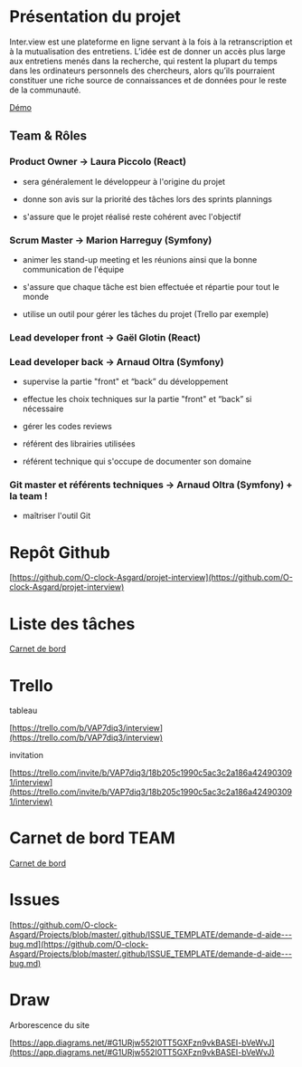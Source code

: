 # Présentation du projet

Inter.view est une plateforme en ligne servant à la fois à la retranscription et à la mutualisation des entretiens. L’idée est de donner un accès plus large aux entretiens menés dans la recherche, qui restent la plupart du temps dans les ordinateurs personnels des chercheurs, alors qu’ils pourraient constituer une riche source de connaissances et de données pour le reste de la communauté.

[Démo](http://workshops-passerelles.fr/videos/inter-view.mp4)

## Team & Rôles

### Product Owner -> Laura Piccolo (React)

- sera généralement le développeur à l'origine du projet

- donne son avis sur la priorité des tâches lors des sprints plannings

- s'assure que le projet réalisé reste cohérent avec l'objectif

### Scrum Master -> Marion Harreguy (Symfony)

- animer les stand-up meeting et les réunions ainsi que la bonne communication de l'équipe

- s'assure que chaque tâche est bien effectuée et répartie pour tout le monde

- utilise un outil pour gérer les tâches du projet (Trello par exemple)

### Lead developer front -> Gaël Glotin (React)

### Lead developer back -> Arnaud Oltra (Symfony)

- supervise la partie "front" et “back” du développement

- effectue les choix techniques sur la partie "front" et “back” si nécessaire

- gérer les codes reviews

- référent des librairies utilisées

- référent technique qui s'occupe de documenter son domaine

### Git master et référents techniques -> Arnaud Oltra (Symfony) + la team !

- maîtriser l'outil Git

# Repôt Github

[https://github.com/O-clock-Asgard/projet-interview](https://github.com/O-clock-Asgard/projet-interview)

# Liste des tâches

[Carnet de bord](https://docs.google.com/spreadsheets/d/1MTR6vezimNlrmLM_G3sqDUa5UczjbbWrjkDWS7ioAiE/edit#gid=250267684)

# Trello

tableau

[https://trello.com/b/VAP7diq3/interview](https://trello.com/b/VAP7diq3/interview)

invitation

[https://trello.com/invite/b/VAP7diq3/18b205c1990c5ac3c2a186a424903091/interview](https://trello.com/invite/b/VAP7diq3/18b205c1990c5ac3c2a186a424903091/interview)

# Carnet de bord TEAM

[Carnet de bord](https://docs.google.com/spreadsheets/d/1MTR6vezimNlrmLM_G3sqDUa5UczjbbWrjkDWS7ioAiE/edit#gid=250267684)

# Issues

[https://github.com/O-clock-Asgard/Projects/blob/master/.github/ISSUE_TEMPLATE/demande-d-aide---bug.md](https://github.com/O-clock-Asgard/Projects/blob/master/.github/ISSUE_TEMPLATE/demande-d-aide---bug.md)

  

# Draw

  

Arborescence du site

[https://app.diagrams.net/#G1URjw552I0TT5GXFzn9vkBASEI-bVeWvJ](https://app.diagrams.net/#G1URjw552I0TT5GXFzn9vkBASEI-bVeWvJ)
 

